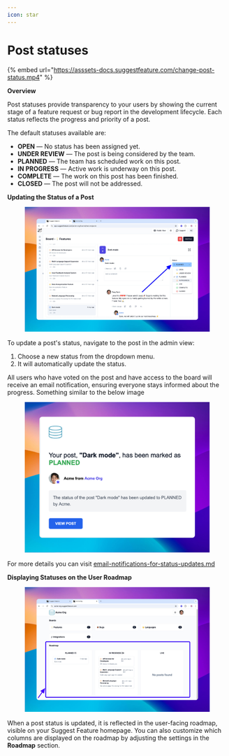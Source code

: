 ```yaml
---
icon: star
---
```


# Post statuses

{% embed url="https://asssets-docs.suggestfeature.com/change-post-status.mp4" %}

**Overview**

Post statuses provide transparency to your users by showing the current stage of a feature request or bug report in the development lifecycle. Each status reflects the progress and priority of a post.

The default statuses available are:

* **OPEN** — No status has been assigned yet.
* **UNDER REVIEW** — The post is being considered by the team.
* **PLANNED** — The team has scheduled work on this post.
* **IN PROGRESS** — Active work is underway on this post.
* **COMPLETE** — The work on this post has been finished.
* **CLOSED** — The post will not be addressed.

**Updating the Status of a Post**

<figure><img src="../../.gitbook/assets/image (13).png" alt=""><figcaption></figcaption></figure>

To update a post's status, navigate to the post in the admin view:

1. Choose a new status from the dropdown menu.
2. It will automatically update the status.

All users who have voted on the post and have access to the board will receive an email notification, ensuring everyone stays informed about the progress. Something similar to the below image

<figure><img src="../../.gitbook/assets/image (2).png" alt=""><figcaption></figcaption></figure>

For more details you can visit [email-notifications-for-status-updates.md](../emails/email-notifications-for-status-updates.md "mention")

**Displaying Statuses on the User Roadmap**

<figure><img src="../../.gitbook/assets/image (15).png" alt=""><figcaption></figcaption></figure>

When a post status is updated, it is reflected in the user-facing roadmap, visible on your Suggest Feature homepage. You can also customize which columns are displayed on the roadmap by adjusting the settings in the **Roadmap** section.
